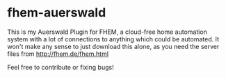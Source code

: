 # fhem-auerswald
This is my Auerswald Plugin for FHEM, a cloud-free home automation system with a lot of connections to anything which could be automated.
It won't make any sense to just download this alone, as you need the server files from http://fhem.de/fhem.html

Feel free to contribute or fixing bugs!
